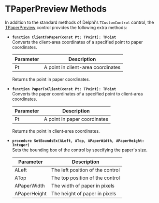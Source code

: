 TPaperPreview Methods
=====================

In addition to the standard methods of Delphi's `TCustomControl` control, the [TPaperPreview](TPaperPreview.md) control provides the following extra methods:

- **`function ClientToPaper(const Pt: TPoint): TPoint`** \
  Converts the client-area coordinates of a specified point to paper coordinates.

  | Parameter | Description                                 |
  |-----------|---------------------------------------------|
  | Pt        | A point in client-area coordinates          |

  Returns the point in paper coordinates.

- **`function PaperToClient(const Pt: TPoint): TPoint`** \
  Converts the paper coordinates of a specified point to client-area coordinates.

  | Parameter | Description                                 |
  |-----------|---------------------------------------------|
  | Pt        | A point in paper coordinates              |

  Returns the point in client-area coordinates.

- **`procedure SetBoundsEx(ALeft, ATop, APaperWidth, APaperHeight: Integer)`** \
  Sets the bounding box of the control by specifying the paper's size.

  | Parameter      | Description                            |
  |----------------|----------------------------------------|
  | ALeft          | The left position of the control       |
  | ATop           | The top position of the control        |
  | APaperWidth    | The width of paper in pixels           |
  | APaperHeight   | The height of paper in pixels          |
